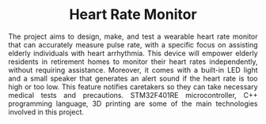 <h1 align='center'> Heart Rate Monitor </h1>

<p align='justify'> 
  The project aims to design, make, and test a wearable heart rate monitor that can accurately measure pulse rate, with a specific focus on assisting elderly individuals with heart
  arrhythmia. This device will empower elderly residents in retirement homes to monitor their heart rates independently, without requiring assistance. Moreover, it comes with a
  built-in LED light and a small speaker that generates an alert sound if the heart rate is too high or too low. This feature notifies caretakers so they can take necessary medical
  tests and precautions. STM32F401RE microcontroller, C++ programming language, 3D printing are some of the main technologies involved in this project. 
</p>
